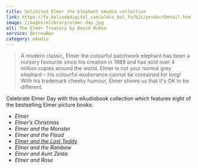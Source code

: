```yaml
---
title: Unlimited Elmer the Elephant eAudio collection
link: https://fe.bolindadigital.com/wldcs_bol_fo/b2i/productDetail.html?productId=BOL_234992&fromPage=1&b2bSite=4172
image: /images/elibrary/elmer-day.jpg
alt: The Elmer Treasury by David McKee
service: BorrowBox
category: eAudio
---
```


> A modern classic, Elmer the colourful patchwork elephant has been a nursery favourite since his creation in 1989 and has sold over 4 million copies around the world. Elmer is not your normal grey elephant – his colourful exuberance cannot be contained for long! With his trademark cheeky humour, Elmer shows us that it's OK to be different.

Celebrate Elmer Day with this eAudiobook collection which features eight of the bestselling Elmer picture books:

- <cite>Elmer</cite>
- <cite>Elmer’s Christmas</cite>
- <cite>Elmer and the Monster</cite>
- <cite>Elmer and the Flood</cite>
- [<cite>Elmer and the Lost Teddy</cite>](https://suffolklibraries.overdrive.com/media/2741496)
- <cite>Elmer and the Rainbow</cite>
- <cite>Elmer and Aunt Zelda</cite>
- <cite>Elmer and Rose</cite>
